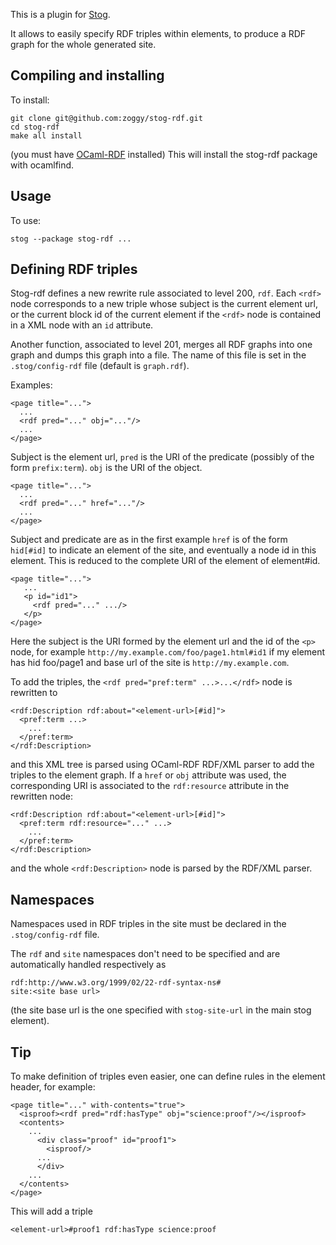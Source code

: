 This is a plugin for [Stog](http://zoggy.github.com/stog/).

It allows to easily specify RDF triples within elements,
to produce a RDF graph for the whole generated site.

## Compiling and installing

To install:

    git clone git@github.com:zoggy/stog-rdf.git
    cd stog-rdf
    make all install

(you must have [OCaml-RDF](http://ocaml-rdf.forge.ocamlcore.org/) installed)
This will install the stog-rdf package with ocamlfind.

## Usage

To use:

    stog --package stog-rdf ...

## Defining RDF triples

Stog-rdf defines a new rewrite rule associated to level 200, `rdf`.
Each `<rdf>` node corresponds to a new triple whose subject
is the current element url, or the current block id of the current
element if the `<rdf>` node is contained in a XML node with an `id`
attribute.

Another function, associated to level 201, merges all RDF
graphs into one graph and dumps this graph into a file.
The name of this file is set in the `.stog/config-rdf` file
(default is `graph.rdf`).

Examples:

    <page title="...">
      ...
      <rdf pred="..." obj="..."/>
      ...
    </page>

Subject is the element url, `pred` is the URI of the predicate
(possibly of the form `prefix:term`). `obj` is the URI of
the object.

    <page title="...">
      ...
      <rdf pred="..." href="..."/>
      ...
    </page>

Subject and predicate are as in the first example `href` is of
the form `hid[#id]` to indicate an element of the site, and eventually
a node id in this element. This is reduced to the complete URI
of the element of element#id.

    <page title="...">
       ...
       <p id="id1">
         <rdf pred="..." .../>
       </p>
    </page>

Here the subject is the URI formed by the element url and the id of the
`<p>` node, for example `http://my.example.com/foo/page1.html#id1` if
my element has hid foo/page1 and base url of the site is `http://my.example.com`.

To add the triples, the `<rdf pred="pref:term" ...>...</rdf>` node is rewritten to

    <rdf:Description rdf:about="<element-url>[#id]">
      <pref:term ...>
        ...
      </pref:term>
    </rdf:Description>

and this XML tree is parsed using OCaml-RDF RDF/XML parser to add the triples
to the element graph. If a `href` or `obj` attribute was used, the corresponding
URI is associated to the `rdf:resource` attribute in the rewritten node:

    <rdf:Description rdf:about="<element-url>[#id]">
      <pref:term rdf:resource="..." ...>
        ...
      </pref:term>
    </rdf:Description>

and the whole `<rdf:Description>` node is parsed by the RDF/XML parser.

## Namespaces

Namespaces used in RDF triples in the site must be declared in the
`.stog/config-rdf` file.

The `rdf` and `site` namespaces don't need to be specified and are
automatically handled respectively as

    rdf:http://www.w3.org/1999/02/22-rdf-syntax-ns#
    site:<site base url>

(the site base url is the one specified with `stog-site-url` in the main stog element).

## Tip

To make definition of triples even easier, one can define rules in the
element header, for example:

    <page title="..." with-contents="true">
      <isproof><rdf pred="rdf:hasType" obj="science:proof"/></isproof>
      <contents>
        ...
          <div class="proof" id="proof1">
            <isproof/>
          ...
          </div>
        ...
      </contents>
    </page>

This will add a triple

    <element-url>#proof1 rdf:hasType science:proof

